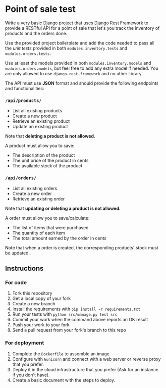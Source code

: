 # Point of sale test

Write a very basic Django project that uses Django Rest Framework to provide a RESTful API for a point of sale that let's you track the inventory of products and the orders done.

Use the provided project boilerplate and add the code needed to pass all the *unit tests* provided in both `modules.inventory.tests` and `modules.orders.tests`.

Use at least the models provided in both `modules.inventory.models` and `modules.orders.models`, but feel free to add any extra model if needed. You are only allowed to use `django-rest-framework` and no other library.

The API must use **JSON** format and should provide the following endpoints and functionalities:

### `/api/products/`

* List all existing products
* Create a new product
* Retrieve an existing product
* Update an existing product

Note that **deleting a product is not allowed**.

A product must allow you to save:

* The description of the product
* The unit price of the product in cents
* The available stock of the product

### `/api/orders/`

* List all existing orders
* Create a new order
* Retrieve an existing order

Note that **updating or deleting a product is not allowed**.

A order must allow you to save/calculate:

* The list of items that were purchased
* The quantity of each item
* The total amount earned by the order in cents

Note that when a order is created, the corresponding products' stock must be updated.

## Instructions

### For code
1. Fork this repository
2. Get a local copy of your fork
3. Create a new branch
4. Install the requirements with `pip install -r requirements.txt`
5. Run your tests with `python src/manage.py test src`
6. Commit your work when the command above reports an OK result
7. Push your work to your fork
8. Send a pull request from your fork's branch to this repo

### For deployment
1. Complete the `Dockerfile` to assemble an image.
2. Configure with `Gunicorn` and connect with a web server or reverse proxy that you prefer.
3. Deploy it in the cloud infrastructure that you prefer (Ask for an instance if you don't have).
4. Create a basic document with the steps to deploy.
